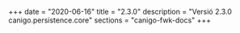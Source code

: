 +++
date        = "2020-06-16"
title       = "2.3.0"
description = "Versió 2.3.0 canigo.persistence.core"
sections    = "canigo-fwk-docs"
+++